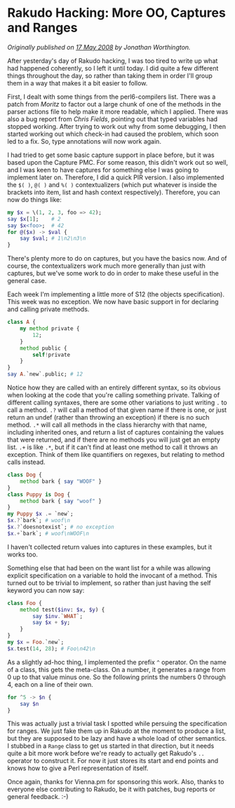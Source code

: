# Rakudo Hacking: More OO, Captures and Ranges
    
*Originally published on [17 May 2008](https://use-perl.github.io/user/JonathanWorthington/journal/36451/) by Jonathan Worthington.*

After yesterday's day of Rakudo hacking, I was too tired to write up what had happened coherently, so I left it until today. I did quite a few different things throughout the day, so rather than taking them in order I'll group them in a way that makes it a bit easier to follow.

First, I dealt with some things from the perl6-compilers list. There was a patch from *Moritz* to factor out a large chunk of one of the methods in the parser actions file to help make it more readable, which I applied. There was also a bug report from *Chris Fields*, pointing out that typed variables had stopped working. After trying to work out why from some debugging, I then started working out which check-in had caused the problem, which soon led to a fix. So, type annotations will now work again.

I had tried to get some basic capture support in place before, but it was based upon the Capture PMC. For some reason, this didn't work out so well, and I was keen to have captures for something else I was going to implement later on. Therefore, I did a quick PIR version. I also implemented the `$( )`, `@( )` and `%( )` contextualizers (which put whatever is inside the brackets into item, list and hash context respectively). Therefore, you can now do things like:

```` raku
my $x = \(1, 2, 3, foo => 42);
say $x[1];    # 2
say $x<foo>;  # 42
for @($x) -> $val {
    say $val; # 1\n2\n3\n
}
````

There's plenty more to do on captures, but you have the basics now. And of course, the contextualizers work much more generally than just with captures, but we've some work to do in order to make these useful in the general case.

Each week I'm implementing a little more of S12 (the objects specification). This week was no exception. We now have basic support in for declaring and calling private methods.

```` raku
class A {
    my method private {
        12;
    }
    method public {
        self!private
    }
}
say A.`new`.public; # 12
````

Notice how they are called with an entirely different syntax, so its obvious when looking at the code that you're calling something private. Talking of different calling syntaxes, there are some other variations to just writing `.` to call a method. `.?` will call a method of that given name if there is one, or just return an undef (rather than throwing an exception) if there is no such method. `.*` will call all methods in the class hierarchy with that name, including inherited ones, and return a list of captures containing the values that were returned, and if there are no methods you will just get an empty list. `.+` is like `.*`, but if it can't find at least one method to call it throws an exception. Think of them like quantifiers on regexes, but relating to method calls instead.

```` raku
class Dog {
    method bark { say "WOOF" }
}
class Puppy is Dog {
    method bark { say "woof" }
}
my Puppy $x .= `new`;
$x.?`bark`; # woof\n
$x.?`doesnotexist`; # no exception
$x.+`bark`; # woof\nWOOF\n
````

I haven't collected return values into captures in these examples, but it works too.

Something else that had been on the want list for a while was allowing explicit specification on a variable to hold the invocant of a method. This turned out to be trivial to implement, so rather than just having the self keyword you can now say:

```` raku
class Foo {
    method test($inv: $x, $y) {
        say $inv.`WHAT`;
        say $x + $y;
    }
}
my $x = Foo.`new`;
$x.test(14, 28); # Foo\n42\n
````

As a slightly ad-hoc thing, I implemented the prefix `^` operator. On the name of a class, this gets the meta-class. On a number, it generates a range from 0 up to that value minus one. So the following prints the numbers 0 through 4, each on a line of their own.

```` raku
for ^5 -> $n {
    say $n
}
````

This was actually just a trivial task I spotted while persuing the specification for ranges. We just fake them up in Rakudo at the moment to produce a list, but they are supposed to be lazy and have a whole load of other semantics. I stubbed in a `Range` class to get us started in that direction, but it needs quite a bit more work before we're ready to actually get Rakudo's `..` operator to construct it. For now it just stores its start and end points and knows how to give a Perl representation of itself.

Once again, thanks for Vienna.pm for sponsoring this work. Also, thanks to everyone else contributing to Rakudo, be it with patches, bug reports or general feedback. :-)
